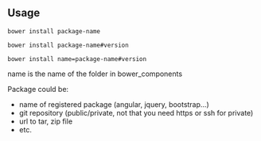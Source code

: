 ## Usage

```
bower install package-name
```
```
bower install package-name#version
```
```
bower install name=package-name#version
```
name is the name of the folder in bower_components

Package could be:

* name of registered package (angular, jquery, bootstrap...)
* git repository (public/private, not that you need https or ssh for private)
* url to tar, zip file
* etc.
